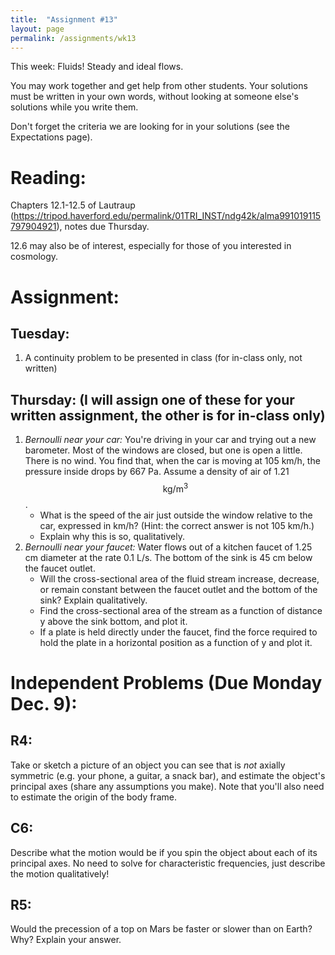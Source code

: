 ```yaml
---
title:  "Assignment #13"
layout: page
permalink: /assignments/wk13
---
```


This week: Fluids! Steady and ideal flows.

You may work together and get help from other students. Your solutions must be written in your own words, without looking at someone else's solutions while you write them.

Don't forget the criteria we are looking for in your solutions (see the Expectations page).

# Reading:
Chapters 12.1-12.5 of Lautraup  (https://tripod.haverford.edu/permalink/01TRI_INST/ndg42k/alma991019115797904921), notes due Thursday.

12.6 may also be of interest, especially for those of you interested in cosmology.

# Assignment:
## Tuesday:
1. A continuity problem to be presented in class (for in-class only, not written)

## Thursday: (I will assign one of these for your written assignment, the other is for in-class only)
1. *Bernoulli near your car:* You're driving in your car and trying out a new barometer. Most of the windows are closed, but one is open a little. There is no wind. You find that, when the car is moving at 105 km/h, the pressure inside drops by 667 Pa. Assume a density of air of 1.21 $$\mathrm{kg/m}^3$$.
     - What is the speed of the air just outside the window relative to the car, expressed in km/h? (Hint: the correct answer is not 105 km/h.)
     - Explain why this is so, qualitatively.
2. *Bernoulli near your faucet:* Water flows out of a kitchen faucet of 1.25 cm diameter at the rate 0.1 L/s. The bottom of the sink is 45 cm below the faucet outlet.
     - Will the cross-sectional area of the fluid stream increase, decrease, or remain constant between the faucet outlet and the bottom of the sink? Explain qualitatively.
     - Find the cross-sectional area of the stream as a function of distance y above the sink bottom, and plot it.
     - If a plate is held directly under the faucet, find the force required to hold the plate in a horizontal position as a function of y and plot it.


# Independent Problems (Due Monday Dec. 9):
## R4:
Take or sketch a picture of an object you can see that is *not* axially symmetric (e.g. your phone, a guitar, a snack bar), and estimate the object's principal axes (share any assumptions you make). Note that you'll also need to estimate the origin of the body frame. 

## C6:
Describe what the motion would be if you spin the object about each of its principal axes. No need to solve for characteristic frequencies, just describe the motion qualitatively!

## R5:
Would the precession of a top on Mars be faster or slower than on Earth? Why? Explain your answer.
